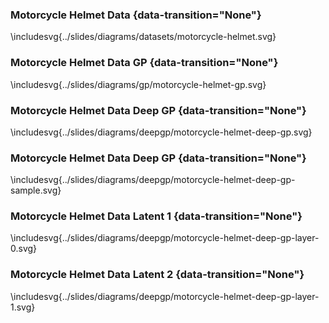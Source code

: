 
### Motorcycle Helmet Data {data-transition="None"}

\includesvg{../slides/diagrams/datasets/motorcycle-helmet.svg}

### Motorcycle Helmet Data GP {data-transition="None"}

\includesvg{../slides/diagrams/gp/motorcycle-helmet-gp.svg}

### Motorcycle Helmet Data Deep GP {data-transition="None"}

\includesvg{../slides/diagrams/deepgp/motorcycle-helmet-deep-gp.svg}

### Motorcycle Helmet Data Deep GP {data-transition="None"}

\includesvg{../slides/diagrams/deepgp/motorcycle-helmet-deep-gp-sample.svg}

### Motorcycle Helmet Data Latent 1 {data-transition="None"}

\includesvg{../slides/diagrams/deepgp/motorcycle-helmet-deep-gp-layer-0.svg}

### Motorcycle Helmet Data Latent 2 {data-transition="None"}

\includesvg{../slides/diagrams/deepgp/motorcycle-helmet-deep-gp-layer-1.svg}

